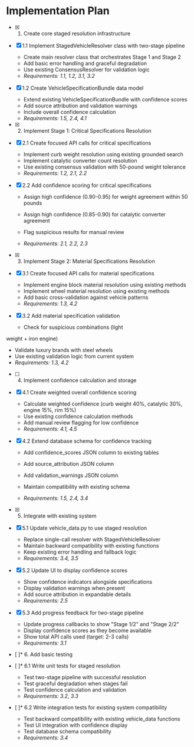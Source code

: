 # Implementation Plan

- [x] 1. Create core staged resolution infrastructure






- [x] 1.1 Implement StagedVehicleResolver class with two-stage pipeline


  - Create main resolver class that orchestrates Stage 1 and Stage 2
  - Add basic error handling and graceful degradation
  - Use existing ConsensusResolver for validation logic
  - _Requirements: 1.1, 1.2, 3.1, 3.2_

- [x] 1.2 Create VehicleSpecificationBundle data model


  - Extend existing VehicleSpecificationBundle with confidence scores
  - Add source attribution and validation warnings
  - Include overall confidence calculation
  - _Requirements: 1.5, 2.4, 4.1_



- [x] 2. Implement Stage 1: Critical Specifications Resolution




- [x] 2.1 Create focused API calls for critical specifications


  - Implement curb weight resolution using existing grounded search
  - Implement catalytic converter count resolution
  - Use existing consensus validation with 50-pound weight tolerance
  - _Requirements: 1.2, 2.1, 2.2_

- [x] 2.2 Add confidence scoring for critical specifications


  - Assign high confidence (0.90-0.95) for weight agreement within 50 pounds
  - Assign high confidence (0.85-0.90) for catalytic converter agreement
  - Flag suspicious results for manual review


  - _Requirements: 2.1, 2.2, 2.3_

- [x] 3. Implement Stage 2: Material Specifications Resolution




- [x] 3.1 Create focused API calls for material specifications


  - Implement engine block material resolution using existing methods
  - Implement wheel material resolution using existing methods
  - Add basic cross-validation against vehicle patterns
  - _Requirements: 1.3, 4.2_

- [x] 3.2 Add material specification validation


  - Check for suspicious combinations (light

weight + iron engine)
  - Validate luxury brands with steel wheels
  - Use existing validation logic from current system
  - _Requirements: 1.3, 4.2_

- [ ] 4. Implement confidence calculation and storage






- [x] 4.1 Create weighted overall confidence scoring


  - Calculate weighted confidence (curb weight 40%, catalytic 30%, engine 15%, rim 15%)
  - Use existing confidence calculation methods
  - Add manual review flagging for low confidence
  - _Requirements: 4.1, 4.5_

- [x] 4.2 Extend database schema for confidence tracking



  - Add confidence_scores JSON column to existing tables

  - Add source_attribution JSON column

  - Add validation_warnings JSON column
  - Maintain compatibility with existing schema
  - _Requirements: 1.5, 2.4, 3.4_

- [x] 5. Integrate with existing system






- [x] 5.1 Update vehicle_data.py to use staged resolution


  - Replace single-call resolver with StagedVehicleResolver
  - Maintain backward compatibility with existing functions
  - Keep existing error handling and fallback logic
  - _Requirements: 3.4, 3.5_

- [x] 5.2 Update UI to display confidence scores


  - Show confidence indicators alongside specifications
  - Display validation warnings when present
  - Add source attribution in expandable details
  - _Requirements: 2.5_

- [x] 5.3 Add progress feedback for two-stage pipeline


  - Update progress callbacks to show "Stage 1/2" and "Stage 2/2"
  - Display confidence scores as they become available
  - Show total API calls used (target: 2-3 calls)
  - _Requirements: 3.1_

- [ ]* 6. Add basic testing
- [ ]* 6.1 Write unit tests for staged resolution
  - Test two-stage pipeline with successful resolution
  - Test graceful degradation when stages fail
  - Test confidence calculation and validation
  - _Requirements: 3.2, 3.3_

- [ ]* 6.2 Write integration tests for existing system compatibility
  - Test backward compatibility with existing vehicle_data functions
  - Test UI integration with confidence display
  - Test database schema compatibility
  - _Requirements: 3.4_